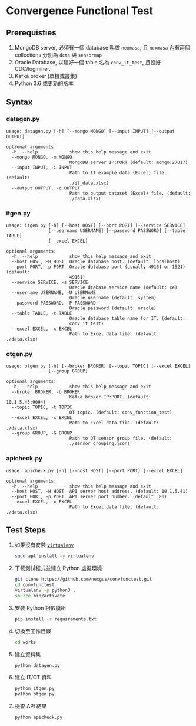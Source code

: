# Convergence Functional Test

## Prerequisties
1.  MongoDB server, 必須有一個 database 叫做 `nexmasa`, 且 `nexmasa` 內有兩個 collections 分別為 `dcts` 與 `sensormap`
1.  Oracle Database, 以建好一個 table 名為 `conv_it_test`, 且設好 CDC/logminer.
1.  Kafka broker (單機或叢集)
1.  Python 3.6 或更新的版本

## Syntax
### datagen.py
```
usage: datagen.py [-h] [--mongo MONGO] [--input INPUT] [--output OUTPUT]

optional arguments:
  -h, --help            show this help message and exit
  --mongo MONGO, -m MONGO
                        MongoDB server IP:PORT (default: mongo:27017)
  --input INPUT, -i INPUT
                        Path to IT example data (Excel) file. (default:
                        ./it_data.xlsx)
  --output OUTPUT, -o OUTPUT
                        Path to output dataset (Excel) file. (default:
                        ./data.xlsx)
```

### itgen.py
```
usage: itgen.py [-h] [--host HOST] [--port PORT] [--service SERVICE]
                [--username USERNAME] [--password PASSWORD] [--table TABLE]
                [--excel EXCEL]

optional arguments:
  -h, --help            show this help message and exit
  --host HOST, -H HOST  Oracle database host. (default: localhost)
  --port PORT, -p PORT  Oracle database port (usually 49161 or 1521) (default:
                        49161)
  --service SERVICE, -s SERVICE
                        Oracle dtabase service name (default: xe)
  --username USERNAME, -U USERNAME
                        Oracle username (default: system)
  --password PASSWORD, -P PASSWORD
                        Oracle password (default: oracle)
  --table TABLE, -t TABLE
                        Oracle database table name for IT. (default:
                        conv_it_test)
  --excel EXCEL, -x EXCEL
                        Path to Excel data file. (default: ./data.xlsx)
```

### otgen.py
```
usage: otgen.py [-h] [--broker BROKER] [--topic TOPIC] [--excel EXCEL]
                [--group GROUP]

optional arguments:
  -h, --help            show this help message and exit
  --broker BROKER, -b BROKER
                        Kafka broker IP:PORT. (default: 10.1.5.45:9094)
  --topic TOPIC, -t TOPIC
                        OT topic. (default: conv_function_test)
  --excel EXCEL, -x EXCEL
                        Path to Excel data file. (default: ./data.xlsx)
  --group GROUP, -G GROUP
                        Path to OT sensor group file. (default:
                        ./sensor_grouping.json)
```

### apicheck.py
```
usage: apicheck.py [-h] [--host HOST] [--port PORT] [--excel EXCEL]

optional arguments:
  -h, --help            show this help message and exit
  --host HOST, -H HOST  API server host address. (default: 10.1.5.41)
  --port PORT, -p PORT  API server port number. (default: 80)
  --excel EXCEL, -x EXCEL
                        Path to Excel data file. (default: ./data.xlsx)
```

## Test Steps
1.  如果沒有安裝 [`virtualenv`](https://pypi.org/project/virtualenv/)
    ```bash
    sudo apt install -y virtualenv
    ```
1.  下載測試程式並建立 Python 虛擬環境
    ```bash
    git clone https://github.com/nexgus/convfunctest.git
    cd convfunctest
    virtualenv -p python3 .
    source bin/activate
    ```
1.  安裝 Python 相依模組
    ```bash
    pip install -r requirements.txt
    ```
1.  切換至工作目錄
    ```bash
    cd works
    ```
1.  建立資料集
    ```bash
    python datagen.py
    ```
1.  建立 IT/OT 資料
    ```bash
    python itgen.py
    python otgen.py
    ```
1.  檢查 API 結果
    ```bash
    python apicheck.py
    ```